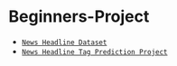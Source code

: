# Beginners-Project
- [`News Headline Dataset`](https://github.com/kumar-mahendra/Custom-Datasets/blob/main/newsfile.csv) 
- [`News Headline Tag Prediction Project`](https://github.com/kumar-mahendra/Beginners-Project/tree/main/NLP_Project)
